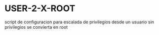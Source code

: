 # USER-2-X-ROOT
script de configuracion para escalada de privilegios
desde un usuario sin privilegios se convierta en root
